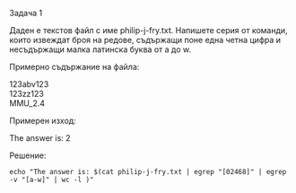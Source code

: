 Задача 1

Даден е текстов файл с име philip-j-fry.txt. 
Напишете серия от команди, които извеждат броя на редове, 
съдържащи поне една четна цифра и несъдържащи малка латинска буква от a до w.

Примерно съдържание на файла:

123abv123\
123zz123\
MMU_2.4

Примерен изход:

The answer is: 2

Решение:

`
echo "The answer is: $(cat philip-j-fry.txt | egrep "[02468]" | egrep -v "[a-w]" | wc -l )"
`
